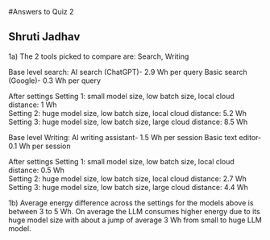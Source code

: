 #Answers to Quiz 2
## Shruti Jadhav

1a) The 2 tools picked to compare are: Search, Writing

Base level search:
AI search (ChatGPT)- 2.9 Wh per query
Basic search (Google)- 0.3 Wh per query

After settings
Setting 1: small model size, low batch size, local cloud distance: 1 Wh  
Setting 2: huge model size, low batch size, local cloud distance: 5.2 Wh  
Setting 3: huge model size, low batch size, large cloud distance: 8.5 Wh


Base level Writing:
AI writing assistant- 1.5 Wh per session
Basic text editor- 0.1 Wh per session

After settings
Setting 1: small model size, low batch size, local cloud distance: 0.5 Wh  
Setting 2: huge model size, low batch size, local cloud distance: 2.7 Wh  
Setting 3: huge model size, low batch size, large cloud distance: 4.4 Wh

1b) Average energy difference across the settings for the models above is between 3 to 5 Wh. 
On average the LLM consumes higher energy due to its huge model size with about a jump of average 3 Wh from small to huge LLM model.

